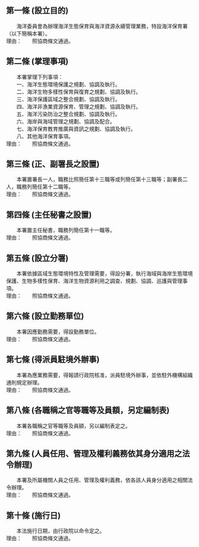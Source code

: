 第一條 (設立目的)
-----------------
　　海洋委員會為辦理海洋生態保育與海洋資源永續管理業務，特設海洋保育署（以下簡稱本署）。  
理由：　　照協商條文通過。

第二條 (掌理事項)
-----------------
　　本署掌理下列事項：  
　　一、海洋生態環境保護之規劃、協調及執行。  
　　二、海洋生物多樣性保育與復育之規劃、協調及執行。  
　　三、海洋保護區域之整合規劃、協調及執行。  
　　四、海洋非漁業資源保育、管理之規劃、協調及執行。  
　　五、海洋污染防治之整合規劃、協調及執行。  
　　六、海岸與海域管理之規劃、協調及配合。  
　　七、海洋保育教育推廣與資訊之規劃、協調及執行。  
　　八、其他海洋保育事項。  
理由：　　照協商條文通過。

第三條 (正、副署長之設置)
-------------------------
　　本署置署長一人，職務比照簡任第十三職等或列簡任第十三職等；副署長二人，職務列簡任第十二職等。  
理由：　　照協商條文通過。

第四條 (主任秘書之設置)
-----------------------
　　本署置主任秘書，職務列簡任第十一職等。  
理由：　　照協商條文通過。

第五條 (設立分署)
-----------------
　　本署依據區域生態環境特性及管理需要，得設分署，執行海域與海岸生態環境保護、生物多樣性保育、海洋生物資源利用之調查、規劃、協調、巡護與管理事項。  
理由：　　照協商條文通過。

第六條 (設立勤務單位)
---------------------
　　本署因應勤務需要，得設勤務單位。  
理由：　　照協商條文通過。

第七條 (得派員駐境外辦事)
-------------------------
　　本署為應業務需要，得報請行政院核准，派員駐境外辦事，並依駐外機構組織通則規定辦理。  
理由：　　照協商條文通過。

第八條 (各職稱之官等職等及員額，另定編制表)
-------------------------------------------
　　本署各職稱之官等職等及員額，另以編制表定之。  
理由：　　照協商條文通過。

第九條 (人員任用、管理及權利義務依其身分適用之法令辦理)
-------------------------------------------------------
　　本署及所屬機關人員之任用、管理及權利義務，依各該人員身分適用之相關法令辦理。  
理由：　　照協商條文通過。

第十條 (施行日)
---------------
　　本法施行日期，由行政院以命令定之。  
理由：　　照協商條文通過。